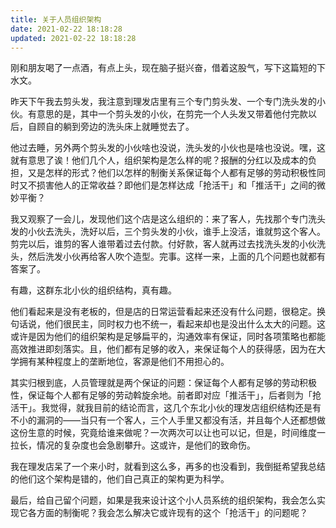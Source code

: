 ```yaml
---
title: 关于人员组织架构
date: 2021-02-22 18:18:28
updated: 2021-02-22 18:18:28
---
```


刚和朋友喝了一点酒，有点上头，现在脑子挺兴奋，借着这股气，写下这篇短的下水文。

昨天下午我去剪头发，我注意到理发店里有三个专门剪头发、一个专门洗头发的小伙。有意思的是，其中一个剪头发的小伙，在剪完一个人头发又带着他付完款以后，自顾自的躺到旁边的洗头床上就睡觉去了。

他过去睡，另外两个剪头发的小伙啥也没说，洗头发的小伙也是啥也没说。嘿，这就有意思了诶！他们几个人，组织架构是怎么样的呢？报酬的分红以及成本的负担，又是怎样的形式？他们以怎样的制衡关系保证每个人都有足够的劳动积极性同时又不损害他人的正常收益？即他们是怎样达成「抢活干」和「推活干」之间的微妙平衡？

我又观察了一会儿，发现他们这个店是这么组织的：来了客人，先找那个专门洗头发的小伙去洗头，洗好以后，三个剪头发的小伙，谁手上没活，谁就剪这个客人。剪完以后，谁剪的客人谁带着过去付款。付好款，客人就再过去找洗头发的小伙洗头，然后洗发小伙再给客人吹个造型。完事。这样一来，上面的几个问题也就都有答案了。

有趣，这群东北小伙的组织结构，真有趣。

他们看起来是没有老板的，但是店的日常运营看起来还没有什么问题，很稳定。换句话说，他们很民主，同时权力也不统一，看起来却也是没出什么太大的问题。这或许是因为他们的组织架构是足够扁平的，沟通效率有保证，同时各项策略也都能高效推进即刻落实。且，他们都有足够的收入，来保证每个人的获得感，因为在大学拥有某种程度上的垄断地位，客源是他们不用担心的。

其实归根到底，人员管理就是两个保证的问题：保证每个人都有足够的劳动积极性，保证每个人都有足够的劳动斡旋余地。前者即对应「推活干」，后者则为「抢活干」。我觉得，就我目前的结论而言，这几个东北小伙的理发店组织结构还是有不小的漏洞的——当只有一个客人，三个人手里又都没有活，并且每个人还都想做这份生意的时候，究竟给谁来做呢？一次两次可以让也可以记，但是，时间维度一拉长，情况的复杂度也会急剧攀升。这或许，是他们的致命伤。

我在理发店呆了一个来小时，就看到这么多，再多的也没看到，我倒挺希望我总结的他们这个架构是错的，他们自己真正的架构更为科学。

最后，给自己留个问题，如果是我来设计这个小人员系统的组织架构，我会怎么实现它各方面的制衡呢？我会怎么解决它或许现有的这个「抢活干」的问题呢？